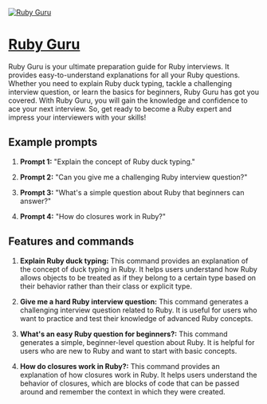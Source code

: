 [![Ruby Guru](https://files.oaiusercontent.com/file-YxZUlvNRt5mjJMBhRT69Tml8?se=2123-10-17T23%3A59%3A22Z&sp=r&sv=2021-08-06&sr=b&rscc=max-age%3D31536000%2C%20immutable&rscd=attachment%3B%20filename%3D91fda90f-1ac2-4c18-a853-cac2dba29ea4.png&sig=tDjC6nxSk%2BMa7Vq5Fxxl376kNnPoOhraZUMgT3Rr3kg%3D)](https://chat.openai.com/g/g-NAsTZeLZl-ruby-guru)

# [Ruby Guru](https://chat.openai.com/g/g-NAsTZeLZl-ruby-guru)

Ruby Guru is your ultimate preparation guide for Ruby interviews. It provides easy-to-understand explanations for all your Ruby questions. Whether you need to explain Ruby duck typing, tackle a challenging interview question, or learn the basics for beginners, Ruby Guru has got you covered. With Ruby Guru, you will gain the knowledge and confidence to ace your next interview. So, get ready to become a Ruby expert and impress your interviewers with your skills!

## Example prompts

1. **Prompt 1:** "Explain the concept of Ruby duck typing."

2. **Prompt 2:** "Can you give me a challenging Ruby interview question?"

3. **Prompt 3:** "What's a simple question about Ruby that beginners can answer?"

4. **Prompt 4:** "How do closures work in Ruby?"

## Features and commands

1. **Explain Ruby duck typing:** This command provides an explanation of the concept of duck typing in Ruby. It helps users understand how Ruby allows objects to be treated as if they belong to a certain type based on their behavior rather than their class or explicit type.

2. **Give me a hard Ruby interview question:** This command generates a challenging interview question related to Ruby. It is useful for users who want to practice and test their knowledge of advanced Ruby concepts.

3. **What's an easy Ruby question for beginners?:** This command generates a simple, beginner-level question about Ruby. It is helpful for users who are new to Ruby and want to start with basic concepts.

4. **How do closures work in Ruby?:** This command provides an explanation of how closures work in Ruby. It helps users understand the behavior of closures, which are blocks of code that can be passed around and remember the context in which they were created.
